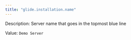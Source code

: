 ```yaml
---
title: "glide.installation.name"
---
```


Description: Server name that goes in the topmost blue 
			line

Value: `Demo Server`